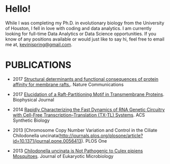 # Hello!

While I was completing my Ph.D. in evolutionary biology from the University of Houston, I fell in love with coding and data analytics. I am currently looking for full-time Data Analytics or Data Science opportunities. If you know of any positions available or would just like to say hi, feel free to email me at, [kevinjspring@gmail.com](mailto:kevinjspring@gmail.com).

# PUBLICATIONS

- 2017 [Structural determinants and functional consequences of protein affinity for membrane rafts.](https://www.nature.com/articles/s41467-017-01328-3). Nature Communications

- 2017 [Elucidation of a Raft-Partitioning Motif in Transmembrane Proteins](http://dx.doi.org/10.1016/j.bpj.2014.11.3051). Biophysical Journal

- 2014 [Rapidly Characterizing the Fast Dynamics of RNA Genetic Circuitry with Cell-Free Transcription–Translation (TX-TL) Systems](http://pubs.acs.org/doi/abs/10.1021/sb400206c). ACS Synthetic Biology

- 2013 [Chromosome Copy Number Variation and Control in the Ciliate Chilodonella uncinata(http://journals.plos.org/plosone/article?id=10.1371/journal.pone.0056413). PLOS One

- 2013 [Chilodonella uncinata is Not Pathogenic to Culex pipiens Mosquitoes](http://onlinelibrary.wiley.com/doi/10.1111/jeu.12028/abstract;jsessionid=6094B956BDEFACFB98A3B24359285DF6.f03t03). Journal of Eukaryotic Microbiology